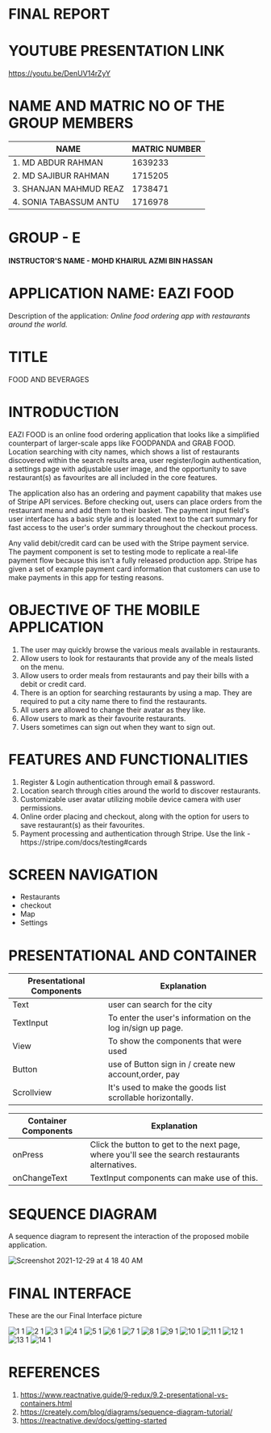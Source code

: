 # FINAL REPORT

# YOUTUBE PRESENTATION LINK
https://youtu.be/DenUV14rZyY


# NAME AND MATRIC NO OF THE GROUP MEMBERS

|NAME|MATRIC NUMBER|
| ----------- | ----------- |
| 1. MD ABDUR RAHMAN    | 1639233    |
| 2. MD SAJIBUR RAHMAN     | 1715205     |
| 3. SHANJAN MAHMUD REAZ  | 1738471   |
| 4. SONIA TABASSUM ANTU    | 1716978     |

# GROUP - E
<H4> INSTRUCTOR'S NAME - MOHD KHAIRUL AZMI BIN HASSAN </4>

# APPLICATION NAME: EAZI FOOD
<p>Description of the application: <em> Online food ordering app with restaurants around the world.</em> </p>

<h1>TITLE</h1>
<p>FOOD AND BEVERAGES</p>

# INTRODUCTION
<p>EAZI FOOD is an online food ordering application that looks like a simplified counterpart of larger-scale apps like FOODPANDA and GRAB FOOD. Location searching with city names, which shows a list of restaurants discovered within the search results area, user register/login authentication, a settings page with adjustable user image, and the opportunity to save restaurant(s) as favourites are all included in the core features.

The application also has an ordering and payment capability that makes use of Stripe API services. Before checking out, users can place orders from the restaurant menu and add them to their basket. The payment input field's user interface has a basic style and is located next to the cart summary for fast access to the user's order summary throughout the checkout process.

Any valid debit/credit card can be used with the Stripe payment service. The payment component is set to testing mode to replicate a real-life payment flow because this isn't a fully released production app. Stripe has given a set of example payment card information that customers can use to make payments in this app for testing reasons.</p>
# OBJECTIVE OF THE MOBILE APPLICATION
<ol>
  <li>The user may quickly browse the various meals available in restaurants.</li>
  <li>Allow users to look for restaurants that provide any of the meals listed on the menu.</li>
  <li>Allow users to order meals from restaurants and pay their bills with a debit or credit card.</li>
  <li>There is an option for searching restaurants by using a map. They are required to put a city name there to find the restaurants.</li>
   <li>All users are allowed to change their avatar as they like.</li>
  <li>Allow users to mark as their favourite restaurants.</li>
   <li>Users sometimes can sign out when they want to sign out.</li>
</ol>

# FEATURES AND FUNCTIONALITIES
<ol>
  <li>Register & Login authentication through email & password.</li>
  <li>Location search through cities around the world to discover restaurants.</li>
  <li>Customizable user avatar utilizing mobile device camera with user permissions.</li>
  <li>Online order placing and checkout, along with the option for users to save restaurant(s) as their favourites.</li>
  <li>Payment processing and authentication through Stripe. Use the link - https://stripe.com/docs/testing#cards</li>
</ol>

# SCREEN NAVIGATION

<ul>
  <li>Restaurants</li>
  <li>checkout</li>
  <li>Map</li>
  <li>Settings</li>
</ul>

# PRESENTATIONAL AND CONTAINER

| Presentational Components     | Explanation |
| ----------- | ----------- |
| Text     |   user can search for the city |
| TextInput   | To enter the user's information on the log in/sign up page.         |
| View      | To show the components that were used |
| Button | use of Button sign in / create new account,order, pay |
| Scrollview      | It's used to make the goods list scrollable horizontally.       |

| Container Components      | Explanation |
| ----------- | ----------- |
| onPress      | Click the button to get to the next page, where you'll see the search restaurants alternatives.     |
| onChangeText	   | TextInput components can make use of this.       |



# SEQUENCE DIAGRAM
<p>A sequence diagram to represent the interaction of the proposed mobile application.</p>

![Screenshot 2021-12-29 at 4 18 40 AM](https://user-images.githubusercontent.com/69203953/147670994-a85ca2e1-5717-4a3d-802e-efed2750af3f.png)

# FINAL INTERFACE
<p>These are the our Final Interface picture</p>

![1 1](https://user-images.githubusercontent.com/69203953/150680167-c9254bb4-c606-4a2f-abb1-4d24a27c599b.png)
![2 1](https://user-images.githubusercontent.com/69203953/150680173-4e53e8e3-17be-458a-8731-1e6c3e93a6ed.png)
![3 1](https://user-images.githubusercontent.com/69203953/150680180-6d8059fe-5112-4940-b651-a36117a5bb0c.png)
![4 1](https://user-images.githubusercontent.com/69203953/150680183-933d60d3-7881-4913-a485-0d816828d4c6.png)
![5 1](https://user-images.githubusercontent.com/69203953/150680184-ed3bf698-b833-4ddd-9408-c5a1bb847f6e.png)
![6 1](https://user-images.githubusercontent.com/69203953/150680188-84d0a958-bfcc-47b6-9eae-0aced3952606.png)
![7 1](https://user-images.githubusercontent.com/69203953/150680189-4c4c0939-255e-460d-83cf-a2416ee40552.png)
![8 1](https://user-images.githubusercontent.com/69203953/150680190-966121b3-2a21-4146-bb35-c50e43c0b01a.png)
![9 1](https://user-images.githubusercontent.com/69203953/150680191-97e1e255-5ed0-4bcd-abe3-f3e835a6670e.png)
![10 1](https://user-images.githubusercontent.com/69203953/150680192-7a2a3192-ffc5-4aa3-9822-8ddf550c8c01.png)
![11 1](https://user-images.githubusercontent.com/69203953/150680193-16bb2f01-fc6e-4b00-ba85-b947903986a9.png)
![12 1](https://user-images.githubusercontent.com/69203953/150680194-609ddeab-258a-4e1d-805a-0930d3badf0b.png)
![13 1](https://user-images.githubusercontent.com/69203953/150680195-12499389-6751-4805-8046-988195f2a2d8.png)
![14 1](https://user-images.githubusercontent.com/69203953/150680197-e07b81b2-5e84-4a55-a5a0-7603914a102d.png)

# REFERENCES
1. https://www.reactnative.guide/9-redux/9.2-presentational-vs-containers.html
2. https://creately.com/blog/diagrams/sequence-diagram-tutorial/
3. https://reactnative.dev/docs/getting-started







